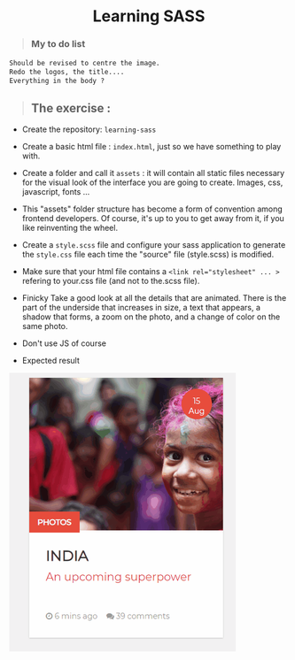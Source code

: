 # <center>Learning SASS

>  ### My to do list

```
Should be revised to centre the image.
Redo the logos, the title....
Everything in the body ?
```

> ## The exercise :

-   Create the repository:  `learning-sass`
-   Create a basic html file :  `index.html`, just so we have something to play with.
-   Create a folder and call it  `assets`  : it will contain all static files necessary for the visual look of the interface you are going to create. Images, css, javascript, fonts ...
-   This "assets" folder structure has become a form of convention among frontend developers. Of course, it's up to you to get away from it, if you like reinventing the wheel.
-   Create a  `style.scss`  file and configure your sass application to generate the  `style.css`  file each time the "source" file (style.scss) is modified.
-   Make sure that your html file contains a  `<link rel="stylesheet" ... >`  refering to your.css file (and not to the.scss file).
- Finicky Take a good look at all the details that are animated. There is the part of the underside that increases in size, a text that appears, a shadow that forms, a zoom on the photo, and a change of color on the same photo.
-   Don't use JS of course

-   Expected result

![enter image description here](https://raw.githubusercontent.com/DelphineLecorney/learning-sass/development/Assets/card.gif)
# 
